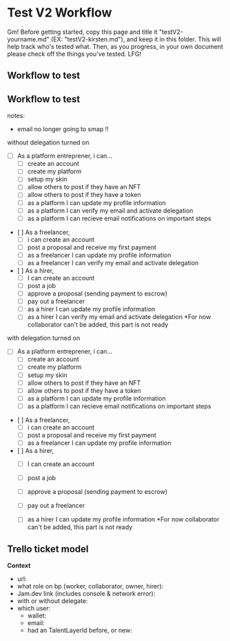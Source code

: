 # Test V2 Workflow

Gm! Before getting started, copy this page and title it "testV2-yourname.md" (EX: "testV2-kirsten.md"), and keep it in this folder. This will help track who's tested what. Then, as you progress, in your own document please check off the things you've tested. LFG!


## Workflow to test

## Workflow to test

notes:
- email no longer going to smap !!

without delegation turned on
- [ ] As a platform entreprener, i can... 
     - [ ] create an account
     - [ ] create my platform
     - [ ] setup my skin
     - [ ] allow others to post if they have an NFT
     - [ ] allow others to post if they have a token
     - [ ] as a platform I can update my profile information
     - [ ] as a platform I can verify my email and activate delegation
     - [ ] as a platform I can recieve email notifications on important steps
- [ ] As a freelancer,
     - [ ] i can create an account
     - [ ] post a proposal and receive my first payment
     - [ ] as a freelancer I can update my profile information
     - [ ] as a freelancer I can verify my email and activate delegation
- [ ] As a hirer,
     - [ ] I can create an account
     - [ ] post a job
     - [ ] approve a proposal (sending payment to escrow)
     - [ ] pay out a freelancer
     - [ ] as a hirer I can update my profile information
     - [ ] as a hirer I can verify my email and activate delegation
*For now collaborator can't be added, this part is not ready

with delegation turned on
- [ ] As a platform entreprener, i can... 
     - [ ] create an account
     - [ ] create my platform
     - [ ] setup my skin
     - [ ] allow others to post if they have an NFT
     - [ ] allow others to post if they have a token
     - [ ] as a platform I can update my profile information
     - [ ] as a platform I can recieve email notifications on important steps
- [ ] As a freelancer,
     - [ ] i can create an account
     - [ ] post a proposal and receive my first payment
     - [ ] as a freelancer I can update my profile information
- [ ] As a hirer,
     - [ ] I can create an account
     - [ ] post a job
     - [ ] approve a proposal (sending payment to escrow)
     - [ ] pay out a freelancer
     - [ ] as a hirer I can update my profile information
*For now collaborator can't be added, this part is not ready
   

## Trello ticket model

**Context**

- url: 
- what role on bp (worker, collaborator, owner, hirer): 
- Jam.dev link (includes console & network error):
- with or without delegate: 
- which user:
    - wallet:
    - email:
    - had an TalentLayerId before, or new:
